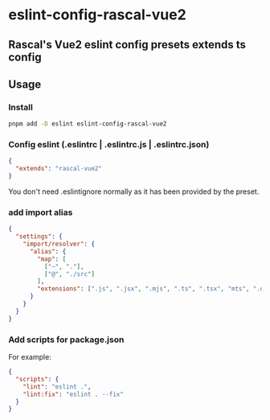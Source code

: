 # eslint-config-rascal-vue2

## Rascal's Vue2 eslint config presets extends ts config

## Usage

### Install

```bash
pnpm add -D eslint eslint-config-rascal-vue2
```

### Config eslint (.eslintrc | .eslintrc.js | .eslintrc.json)

```json
{
  "extends": "rascal-vue2"
}
```

You don't need .eslintignore normally as it has been provided by the preset.

### add import alias

```json
{
  "settings": {
    "import/resolver": {
      "alias": {
        "map": [
          ["~", "."],
          ["@", "./src"]
        ],
        "extensions": [".js", ".jsx", ".mjs", ".ts", ".tsx", "mts", ".d.ts"]
      }
    }
  }
}
```

### Add scripts for package.json

For example:

```json
{
  "scripts": {
    "lint": "eslint .",
    "lint:fix": "eslint . --fix"
  }
}
```

